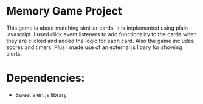 # Memory Game Project

This game is about matching similiar cards. It is implemented using plain javascript. I used click event listeners to add functionality to the cards when they are clicked and added the logic for each card. Also the game includes scores and timers. Plus I made use of an external js libary for showing alerts. 

# Dependencies: 
* Sweet alert js library

